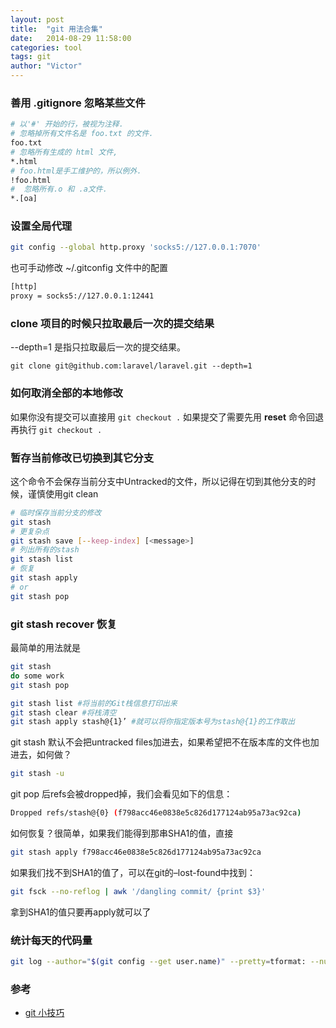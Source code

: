 ```yaml
---
layout: post
title:  "git 用法合集"
date:   2014-08-29 11:58:00
categories: tool
tags: git
author: "Victor"
---
```


### 善用 .gitignore 忽略某些文件

```bash
# 以'#' 开始的行，被视为注释.
# 忽略掉所有文件名是 foo.txt 的文件.
foo.txt
# 忽略所有生成的 html 文件,
*.html
# foo.html是手工维护的，所以例外.
!foo.html
#  忽略所有.o 和 .a文件.
*.[oa]
```

### 设置全局代理

```bash
git config --global http.proxy 'socks5://127.0.0.1:7070'
```

也可手动修改 ~/.gitconfig 文件中的配置

```bash
[http]
proxy = socks5://127.0.0.1:12441
```

### clone 项目的时候只拉取最后一次的提交结果

--depth=1 是指只拉取最后一次的提交结果。

```
git clone git@github.com:laravel/laravel.git --depth=1
```

### 如何取消全部的本地修改

如果你没有提交可以直接用 ```git checkout .``` 如果提交了需要先用 **reset** 命令回退再执行 ```git checkout . ```


### 暂存当前修改已切换到其它分支

这个命令不会保存当前分支中Untracked的文件，所以记得在切到其他分支的时候，谨慎使用git clean

```bash
# 临时保存当前分支的修改
git stash
# 更复杂点
git stash save [--keep-index] [<message>]
# 列出所有的stash
git stash list
# 恢复
git stash apply
# or
git stash pop
```

### git stash recover 恢复

最简单的用法就是

```bash
git stash
do some work
git stash pop

git stash list #将当前的Git栈信息打印出来
git stash clear #将栈清空
git stash apply stash@{1}’ #就可以将你指定版本号为stash@{1}的工作取出
```

git stash 默认不会把untracked files加进去，如果希望把不在版本库的文件也加进去，如何做？

```bash
git stash -u
```

git pop 后refs会被dropped掉，我们会看见如下的信息：

```bash
Dropped refs/stash@{0} (f798acc46e0838e5c826d177124ab95a73ac92ca)
```

如何恢复？很简单，如果我们能得到那串SHA1的值，直接

```bash
git stash apply f798acc46e0838e5c826d177124ab95a73ac92ca
```

如果我们找不到SHA1的值了，可以在git的–lost-found中找到：

```bash
git fsck --no-reflog | awk '/dangling commit/ {print $3}'
```

拿到SHA1的值只要再apply就可以了

### 统计每天的代码量

```bash
git log --author="$(git config --get user.name)" --pretty=tformat: --numstat --since=1am --stat | awk '{ add += $1 ; subs += $2 ; loc += $1 - $2 } END { printf "added lines: %s removed lines : %s total lines: %s\n",add,subs,loc }' -
```

### 参考

* [git 小技巧](https://github.com/xiaobeicn/programming-skills-summary/tree/master/git)
